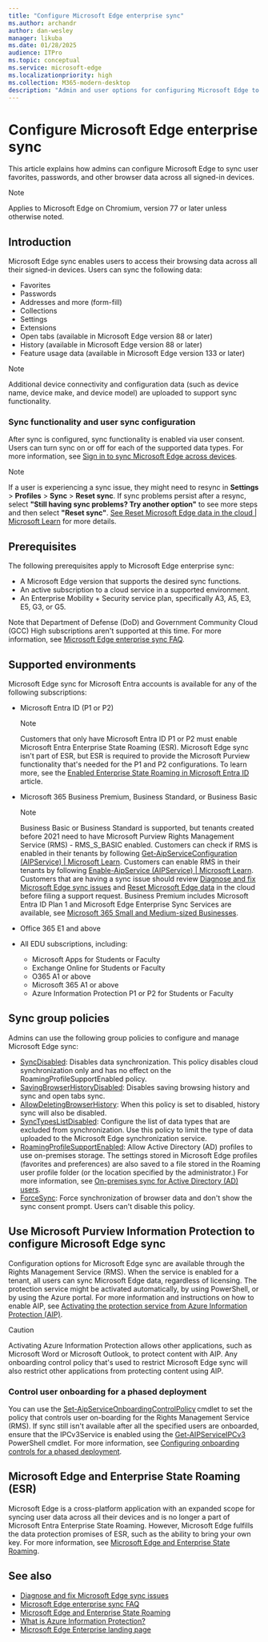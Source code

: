 ```yaml
---
title: "Configure Microsoft Edge enterprise sync"
ms.author: archandr
author: dan-wesley
manager: likuba
ms.date: 01/28/2025
audience: ITPro
ms.topic: conceptual
ms.service: microsoft-edge
ms.localizationpriority: high
ms.collection: M365-modern-desktop
description: "Admin and user options for configuring Microsoft Edge to sync favorites, passwords, and other browser data."
---
```


# Configure Microsoft Edge enterprise sync

This article explains how admins can configure Microsoft Edge to sync user favorites, passwords, and other browser data across all signed-in devices.

> [!NOTE]
> Applies to Microsoft Edge on Chromium, version 77 or later unless otherwise noted.

## Introduction

Microsoft Edge sync enables users to access their browsing data across all their signed-in devices. Users can sync the following data:

- Favorites
- Passwords
- Addresses and more (form-fill)
- Collections
- Settings
- Extensions
- Open tabs (available in Microsoft Edge version 88 or later)
- History (available in Microsoft Edge version 88 or later)
- Feature usage data (available in Microsoft Edge version 133 or later)

> [!NOTE]
> Additional device connectivity and configuration data (such as device name, device make,  and device model) are uploaded to support sync functionality.

### Sync functionality and user sync configuration

After sync is configured, sync functionality is enabled via user consent. Users can turn sync on or off for each of the supported data types. For more information, see [Sign in to sync Microsoft Edge across devices](https://support.microsoft.com/microsoft-edge/sign-in-to-sync-microsoft-edge-across-devices-e6ffa79b-ed52-aa32-47e2-5d5597fe4674).

> [!NOTE]
> If a user is experiencing a sync issue, they might need to resync in **Settings** > **Profiles** > **Sync** > **Reset sync**. If sync problems persist after a resync, select **"Still having sync problems? Try another option"** to see more steps and then select **"Reset sync"**.  [See Reset Microsoft Edge data in the cloud | Microsoft Learn](/deployedge/edge-learnmore-reset-data-in-cloud#perform-a-reset-to-fix-a-synchronization-problem) for more details.

## Prerequisites

The following prerequisites apply to Microsoft Edge enterprise sync:

- A Microsoft Edge version that supports the desired sync functions.
- An active subscription to a cloud service in a supported environment.
- An Enterprise Mobility + Security service plan, specifically A3, A5, E3, E5, G3, or G5.

Note that Department of Defense (DoD) and Government Community Cloud (GCC) High subscriptions aren't supported at this time. For more information, see [Microsoft Edge enterprise sync FAQ](/deployedge/microsoft-edge-enterprise-sync-faq#does-microsoft-edge-support-government-community-cloud-gcc-high-and-azure-government-department-of-defense-dod-cloud-compliance).  

## Supported environments

Microsoft Edge sync for Microsoft Entra accounts is available for any of the following subscriptions:

- Microsoft Entra ID (P1 or P2)
  
  > [!NOTE]
  > Customers that only have Microsoft Entra ID P1 or P2 must enable Microsoft Entra Enterprise State Roaming (ESR). Microsoft Edge sync isn't part of ESR, but ESR is required to provide the Microsoft Purview functionality that's needed for the P1 and P2 configurations. To learn more, see the [Enabled Enterprise State Roaming in Microsoft Entra ID](/azure/active-directory/devices/enterprise-state-roaming-enable) article.

- Microsoft 365 Business Premium, Business Standard, or Business Basic

  > [!NOTE]
  > Business Basic or Business Standard is supported, but tenants created before 2021 need to have Microsoft Purview Rights Management Service (RMS) - RMS_S_BASIC enabled.  Customers can check if RMS is enabled in their tenants by following [Get-AipServiceConfiguration (AIPService) | Microsoft Learn](/powershell/module/aipservice/get-aipserviceconfiguration). Customers can enable RMS in their tenants by following [Enable-AipService (AIPService) | Microsoft Learn](/powershell/module/aipservice/enable-aipservice).  Customers that are having a sync issue should review [Diagnose and fix Microsoft Edge sync issues](/deployedge/microsoft-edge-troubleshoot-enterprise-sync) and [Reset Microsoft Edge data](/deployedge/edge-learnmore-reset-data-in-cloud) in the cloud before filing a support request. Business Premium includes Microsoft Entra ID Plan 1 and Microsoft Edge Enterprise Sync Services are available, see [Microsoft 365 Small and Medium-sized Businesses](https://cdn-dynmedia-1.microsoft.com/is/content/microsoftcorp/microsoft/final/en-us/microsoft-brand/documents/modern-work-plan-comparison-smb5.pdf).
 

- Office 365 E1 and above
- All EDU subscriptions, including:
  - Microsoft Apps for Students or Faculty
  - Exchange Online for Students or Faculty
  - O365 A1 or above
  - Microsoft 365 A1 or above
  - Azure Information Protection P1 or P2 for Students or Faculty

## Sync group policies

Admins can use the following group policies to configure and manage Microsoft Edge sync:

- [SyncDisabled](./microsoft-edge-policies.md#syncdisabled): Disables data synchronization.  This policy disables cloud synchronization only and has no effect on the RoamingProfileSupportEnabled policy.
- [SavingBrowserHistoryDisabled](./microsoft-edge-policies.md#savingbrowserhistorydisabled): Disables saving browsing history and sync and open tabs sync.
- [AllowDeletingBrowserHistory](./microsoft-edge-policies.md#allowdeletingbrowserhistory): When this policy is set to disabled, history sync will also be disabled.
- [SyncTypesListDisabled](./microsoft-edge-policies.md#synctypeslistdisabled): Configure the list of data types that are excluded from synchronization. Use this policy to limit the type of data uploaded to the Microsoft Edge synchronization service.
- [RoamingProfileSupportEnabled](./microsoft-edge-policies.md#roamingprofilesupportenabled): Allow Active Directory (AD) profiles to use on-premises storage. The settings stored in Microsoft Edge profiles (favorites and preferences) are also saved to a file stored in the Roaming user profile folder (or the location specified by the administrator.) For more information, see [On-premises sync for Active Directory (AD) users](./microsoft-edge-on-premises-sync.md).
- [ForceSync](/deployedge/microsoft-edge-policies#forcesync): Force synchronization of browser data and don't show the sync consent prompt. Users can't disable this policy.

## Use Microsoft Purview Information Protection to configure Microsoft Edge sync

Configuration options for Microsoft Edge sync are available through the Rights Management Service (RMS). When the service is enabled for a tenant, all users can sync Microsoft Edge data, regardless of licensing.  The protection service might be activated automatically, by using PowerShell, or by using the Azure portal. For more information and instructions on how to enable AIP, see [Activating the protection service from Azure Information Protection (AIP)](/azure/information-protection/activate-service).

> [!CAUTION]
> Activating Azure Information Protection allows other applications, such as Microsoft Word or Microsoft Outlook, to protect content with AIP. Any onboarding control policy that's used to restrict Microsoft Edge sync will also restrict other applications from protecting content using AIP.

### Control user onboarding for a phased deployment

You can use the [Set-AipServiceOnboardingControlPolicy](/powershell/module/aipservice/set-aipserviceonboardingcontrolpolicy?preserve-view=true&view=azureipps) cmdlet to set the policy that controls user on-boarding for the Rights Management Service (RMS). If sync still isn't available after all the specified users are onboarded, ensure that the IPCv3Service is enabled using the [Get-AIPServiceIPCv3](/powershell/module/aipservice/get-aipserviceipcv3?preserve-view=true&view=azureipps) PowerShell cmdlet. For more information, see [Configuring onboarding controls for a phased deployment](/azure/information-protection/activate-service#configuring-onboarding-controls-for-a-phased-deployment).

## Microsoft Edge and Enterprise State Roaming (ESR)

Microsoft Edge is a cross-platform application with an expanded scope for syncing user data across all their devices and is no longer a part of Microsoft Entra Enterprise State Roaming. However, Microsoft Edge fulfills the data protection promises of ESR, such as the ability to bring your own key. For more information, see [Microsoft Edge and Enterprise State Roaming](microsoft-edge-enterprise-state-roaming.md).

## See also

- [Diagnose and fix Microsoft Edge sync issues](microsoft-edge-troubleshoot-enterprise-sync.md)
- [Microsoft Edge enterprise sync FAQ](microsoft-edge-enterprise-sync-faq.md)
- [Microsoft Edge and Enterprise State Roaming](microsoft-edge-enterprise-state-roaming.md)
- [What is Azure Information Protection?](/azure/information-protection/what-is-information-protection)
- [Microsoft Edge Enterprise landing page](https://aka.ms/EdgeEnterprise)
